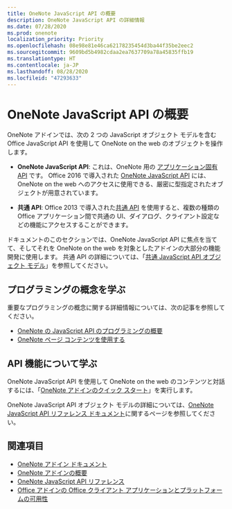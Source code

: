 ```yaml
---
title: OneNote JavaScript API の概要
description: OneNote JavaScript API の詳細情報
ms.date: 07/28/2020
ms.prod: onenote
localization_priority: Priority
ms.openlocfilehash: 08e98e81e46ca62178235454d3ba44f35be2eec2
ms.sourcegitcommit: 9609bd5b4982cdaa2ea7637709a78a45835ffb19
ms.translationtype: HT
ms.contentlocale: ja-JP
ms.lasthandoff: 08/28/2020
ms.locfileid: "47293633"
---
```

# <a name="onenote-javascript-api-overview"></a>OneNote JavaScript API の概要

OneNote アドインでは、次の 2 つの JavaScript オブジェクト モデルを含む Office JavaScript API を使用して OneNote on the web のオブジェクトを操作します。

* **OneNote JavaScript API**: これは、OneNote 用の [アプリケーション固有 API](../../develop/application-specific-api-model.md) です。 Office 2016 で導入された [OneNote JavaScript API](/javascript/api/onenote) には、OneNote on the web へのアクセスに使用できる、厳密に型指定されたオブジェクトが用意されています。

* **共通 API**: Office 2013 で導入された[共通 API](/javascript/api/office) を使用すると、複数の種類の Office アプリケーション間で共通の UI、ダイアログ、クライアント設定などの機能にアクセスすることができます。

ドキュメントのこのセクションでは、OneNote JavaScript API に焦点を当てて、そしてそれを OneNote on the web を対象としたアドインの大部分の機能開発に使用します。 共通 API の詳細については、「[共通 JavaScript API オブジェクト モデル](../../develop/office-javascript-api-object-model.md)」を参照してください。

## <a name="learn-programming-concepts"></a>プログラミングの概念を学ぶ

重要なプログラミングの概念に関する詳細情報については、次の記事を参照してください。

* [OneNote の JavaScript API のプログラミングの概要](../../onenote/onenote-add-ins-programming-overview.md)
* [OneNote ページ コンテンツを使用する](../../onenote/onenote-add-ins-page-content.md)

## <a name="learn-about-api-capabilities"></a>API 機能について学ぶ

OneNote JavaScript API を使用して OneNote on the web のコンテンツと対話するには、「[OneNote アドインのクイック スタート](../../quickstarts/onenote-quickstart.md)」を実行します。

OneNote JavaScript API オブジェクト モデルの詳細については、[OneNote JavaScript API リファレンス ドキュメント](/javascript/api/onenote)に関するページを参照してください。

## <a name="see-also"></a>関連項目

* [OneNote アドイン ドキュメント](../../onenote/index.yml)
* [OneNote アドインの概要](../../onenote/onenote-add-ins-programming-overview.md)
* [OneNote JavaScript API リファレンス](/javascript/api/onenote)
* [Office アドインの Office クライアント アプリケーションとプラットフォームの可用性](../../overview/office-add-in-availability.md)

